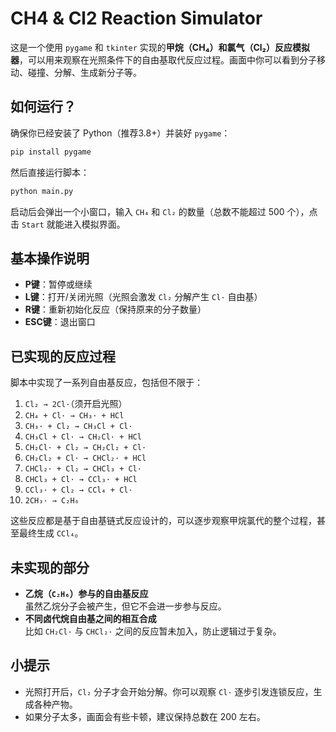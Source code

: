 # CH4 & Cl2 Reaction Simulator

这是一个使用 `pygame` 和 `tkinter` 实现的**甲烷（CH₄）和氯气（Cl₂）反应模拟器**，可以用来观察在光照条件下的自由基取代反应过程。画面中你可以看到分子移动、碰撞、分解、生成新分子等。

## 如何运行？

确保你已经安装了 Python（推荐3.8+）并装好 `pygame`：

```bash
pip install pygame
```

然后直接运行脚本：

```bash
python main.py
```

启动后会弹出一个小窗口，输入 `CH₄` 和 `Cl₂` 的数量（总数不能超过 500 个），点击 `Start` 就能进入模拟界面。

## 基本操作说明

- **P键**：暂停或继续
- **L键**：打开/关闭光照（光照会激发 `Cl₂` 分解产生 `Cl·` 自由基）  
- **R键**：重新初始化反应（保持原来的分子数量）  
- **ESC键**：退出窗口

## 已实现的反应过程

脚本中实现了一系列自由基反应，包括但不限于：

1. `Cl₂ → 2Cl·`（须开启光照）
2. `CH₄ + Cl· → CH₃· + HCl`
3. `CH₃· + Cl₂ → CH₃Cl + Cl·`
4. `CH₃Cl + Cl· → CH₂Cl· + HCl`
5. `CH₂Cl· + Cl₂ → CH₂Cl₂ + Cl·`
6. `CH₂Cl₂ + Cl· → CHCl₂· + HCl`
7. `CHCl₂· + Cl₂ → CHCl₃ + Cl·`
8. `CHCl₃ + Cl· → CCl₃· + HCl`
9. `CCl₃· + Cl₂ → CCl₄ + Cl·`
10. `2CH₃· → C₂H₆`

这些反应都是基于自由基链式反应设计的，可以逐步观察甲烷氯代的整个过程，甚至最终生成 `CCl₄`。

## 未实现的部分

- **乙烷（`C₂H₆`）参与的自由基反应**  
  虽然乙烷分子会被产生，但它不会进一步参与反应。
- **不同卤代烷自由基之间的相互合成**  
  比如 `CH₂Cl·` 与 `CHCl₂·` 之间的反应暂未加入，防止逻辑过于复杂。

## 小提示

- 光照打开后，`Cl₂` 分子才会开始分解。你可以观察 `Cl·` 逐步引发连锁反应，生成各种产物。
- 如果分子太多，画面会有些卡顿，建议保持总数在 200 左右。
